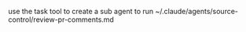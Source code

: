 use the task tool to create a sub agent to run ~/.claude/agents/source-control/review-pr-comments.md
